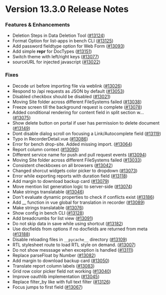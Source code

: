 # Version 13.3.0 Release Notes

### Features & Enhancements

- Deletion Steps in Data Deletion Tool ([#13124](https://github.com/appyframe/appyframe/pull/13124))
- Format Option for list-apps in bench CLI ([#13125](https://github.com/appyframe/appyframe/pull/13125))
- Add password fieldtype option for Web Form ([#13093](https://github.com/appyframe/appyframe/pull/13093))
- Add simple __repr__ for DocTypes ([#13151](https://github.com/appyframe/appyframe/pull/13151))
- Switch theme with left/right keys ([#13077](https://github.com/appyframe/appyframe/pull/13077))
- sourceURL for injected javascript ([#13022](https://github.com/appyframe/appyframe/pull/13022))

### Fixes

- Decode uri before importing file via weblink ([#13026](https://github.com/appyframe/appyframe/pull/13026))
- Respond to /api requests as JSON by default ([#13053](https://github.com/appyframe/appyframe/pull/13053))
- Disabled checkbox should be disabled ([#13021](https://github.com/appyframe/appyframe/pull/13021))
- Moving Site folder across different FileSystems failed ([#13038](https://github.com/appyframe/appyframe/pull/13038))
- Freeze screen till the background request is complete ([#13078](https://github.com/appyframe/appyframe/pull/13078))
- Added conditional rendering for content field in split section w… ([#13075](https://github.com/appyframe/appyframe/pull/13075))
- Show delete button on portal if user has permission to delete document ([#13149](https://github.com/appyframe/appyframe/pull/13149))
- Dont disable dialog scroll on focusing a Link/Autocomplete field ([#13119](https://github.com/appyframe/appyframe/pull/13119))
- Typo in RecorderDetail.vue ([#13086](https://github.com/appyframe/appyframe/pull/13086))
- Error for bench drop-site. Added missing import. ([#13064](https://github.com/appyframe/appyframe/pull/13064))
- Report column context ([#13090](https://github.com/appyframe/appyframe/pull/13090))
- Different service name for push and pull request events ([#13094](https://github.com/appyframe/appyframe/pull/13094))
- Moving Site folder across different FileSystems failed ([#13033](https://github.com/appyframe/appyframe/pull/13033))
- Consistent checkboxes on all browsers ([#13042](https://github.com/appyframe/appyframe/pull/13042))
- Changed shorcut widgets color picker to dropdown ([#13073](https://github.com/appyframe/appyframe/pull/13073))
- Error while exporting reports with duration field ([#13118](https://github.com/appyframe/appyframe/pull/13118))
- Add margin to download backup card ([#13079](https://github.com/appyframe/appyframe/pull/13079))
- Move mention list generation logic to server-side ([#13074](https://github.com/appyframe/appyframe/pull/13074))
- Make strings translatable ([#13046](https://github.com/appyframe/appyframe/pull/13046))
- Don't evaluate dynamic properties to check if conflicts exist ([#13186](https://github.com/appyframe/appyframe/pull/13186))
- Add __ function in vue global for translation in recorder ([#13089](https://github.com/appyframe/appyframe/pull/13089))
- Make strings translatable ([#13076](https://github.com/appyframe/appyframe/pull/13076))
- Show config in bench CLI ([#13128](https://github.com/appyframe/appyframe/pull/13128))
- Add breadcrumbs for list view ([#13091](https://github.com/appyframe/appyframe/pull/13091))
- Do not skip data in save while using shortcut ([#13182](https://github.com/appyframe/appyframe/pull/13182))
- Use docfields from options if no docfields are returned from meta ([#13188](https://github.com/appyframe/appyframe/pull/13188))
- Disable reloading files in `__pycache__` directory ([#13109](https://github.com/appyframe/appyframe/pull/13109))
- RTL stylesheet route to load RTL style on demand. ([#13007](https://github.com/appyframe/appyframe/pull/13007))
- Do not show messsage when exception is handled ([#13111](https://github.com/appyframe/appyframe/pull/13111))
- Replace parseFloat by Number ([#13082](https://github.com/appyframe/appyframe/pull/13082))
- Add margin to download backup card ([#13050](https://github.com/appyframe/appyframe/pull/13050))
- Translate report column labels ([#13083](https://github.com/appyframe/appyframe/pull/13083))
- Grid row color picker field not working ([#13040](https://github.com/appyframe/appyframe/pull/13040))
- Improve oauthlib implementation ([#13045](https://github.com/appyframe/appyframe/pull/13045))
- Replace filter_by like with full text filter ([#13126](https://github.com/appyframe/appyframe/pull/13126))
- Focus jumps to first field ([#13067](https://github.com/appyframe/appyframe/pull/13067))